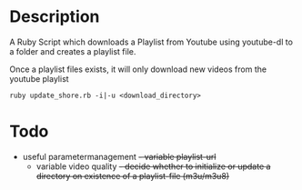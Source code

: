 Description
============

A Ruby Script which downloads a Playlist from Youtube using youtube-dl to a folder
and creates a playlist file.

Once a playlist files exists, it will only download new videos from the youtube playlist

    ruby update_shore.rb -i|-u <download_directory>

Todo
============
- useful parametermanagement
  ~~- variable playlist-url~~
  - variable video quality
~~- decide whether to initialize or update a directory on existence of a playlist-file (m3u/m3u8)~~

